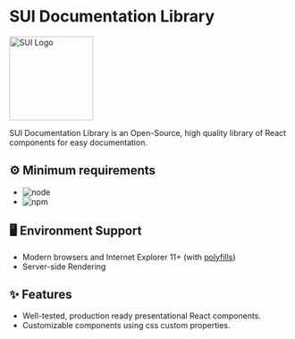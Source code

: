 # SUI Documentation Library

<img src="https://avatars2.githubusercontent.com/u/13288987?s=200&v=4" alt="SUI Logo" width="150">

SUI Documentation Library is an Open-Source, high quality library of React components for easy documentation.

## ⚙️ Minimum requirements
- ![node](https://shields.io/badge/node-v16+-lightgray?logo=node-dot-js&logoWidth=20&style=for-the-badge)
- ![npm](https://shields.io/badge/npm-v7+-lightgrey?logo=npm&logoWidth=20&style=for-the-badge)

## 🖥 Environment Support

- Modern browsers and Internet Explorer 11+ (with [polyfills](https://github.com/SUI-Components/sui/tree/master/packages/sui-polyfills))
- Server-side Rendering

## ✨ Features

- Well-tested, production ready presentational React components.
- Customizable components using css custom properties.
